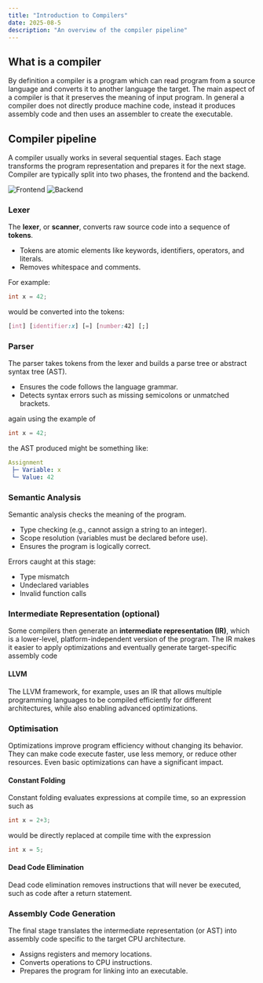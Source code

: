 ```yaml
---
title: "Introduction to Compilers"
date: 2025-08-5
description: "An overview of the compiler pipeline"
---
```


## What is a compiler

By definition a compiler is a program which can read program from a source language and converts it to another language the target. The main aspect of a compiler is that it preserves the meaning of input program. In general a compiler does not directly produce machine code, instead it produces assembly code and then uses an assembler to create the executable.

## Compiler pipeline

A compiler usually works in several sequential stages. Each stage transforms the program representation and prepares it for the next stage. Compiler are typically split into two phases, the frontend and the backend.

![Frontend](/blog-assets/compiler-front-end.png)
![Backend](/blog-assets/compiler-back-end.png)

### Lexer

The **lexer**, or **scanner**, converts raw source code into a sequence of **tokens**.  

- Tokens are atomic elements like keywords, identifiers, operators, and literals.  
- Removes whitespace and comments.  

For example:

```c
int x = 42;
```

would be converted into the tokens:

```css
[int] [identifier:x] [=] [number:42] [;]
```

### Parser

The parser takes tokens from the lexer and builds a parse tree or abstract syntax tree (AST).

- Ensures the code follows the language grammar.
- Detects syntax errors such as missing semicolons or unmatched brackets.

again using the example of

```c
int x = 42;
```

the AST produced might be something like:

```yaml
Assignment
 ├─ Variable: x
 └─ Value: 42
```

### Semantic Analysis

Semantic analysis checks the meaning of the program.

- Type checking (e.g., cannot assign a string to an integer).
- Scope resolution (variables must be declared before use).
- Ensures the program is logically correct.

Errors caught at this stage:

- Type mismatch
- Undeclared variables
- Invalid function calls

### Intermediate Representation (optional)

Some compilers then generate an **intermediate representation (IR)**, which is a lower-level, platform-independent version of the program. The IR makes it easier to apply optimizations and eventually generate target-specific assembly code

#### LLVM

The LLVM framework, for example, uses an IR that allows multiple programming languages to be compiled efficiently for different architectures, while also enabling advanced optimizations.

### Optimisation

Optimizations improve program efficiency without changing its behavior. They can make code execute faster, use less memory, or reduce other resources. Even basic optimizations can have a significant impact.

#### Constant Folding

Constant folding evaluates expressions at compile time, so an expression such as

```c
int x = 2+3;
```

would be directly replaced at compile time with the expression

```c
int x = 5;
```

#### Dead Code Elimination

Dead code elimination removes instructions that will never be executed, such as code after a return statement.

### Assembly Code Generation

The final stage translates the intermediate representation (or AST) into assembly code specific to the target CPU architecture.

- Assigns registers and memory locations.
- Converts operations to CPU instructions.
- Prepares the program for linking into an executable.
